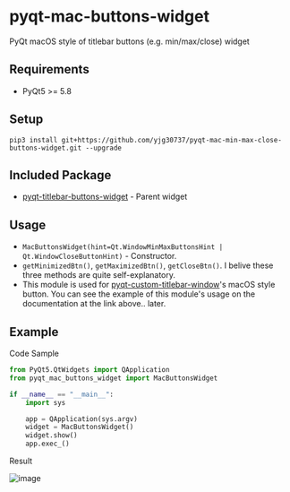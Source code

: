 # pyqt-mac-buttons-widget
PyQt macOS style of titlebar buttons (e.g. min/max/close) widget 

## Requirements
* PyQt5 >= 5.8

## Setup
```pip3 install git+https://github.com/yjg30737/pyqt-mac-min-max-close-buttons-widget.git --upgrade```

## Included Package
* <a href="https://github.com/yjg30737/pyqt-titlebar-buttons-widget.git">pyqt-titlebar-buttons-widget</a> - Parent widget

## Usage
* ```MacButtonsWidget(hint=Qt.WindowMinMaxButtonsHint | Qt.WindowCloseButtonHint)``` - Constructor.
* ```getMinimizedBtn()```, ```getMaximizedBtn()```, ```getCloseBtn()```. I belive these three methods are quite self-explanatory.
* This module is used for <a href="https://github.com/yjg30737/pyqt-custom-titlebar-window.git">pyqt-custom-titlebar-window</a>'s macOS style button. You can see the example of this module's usage on the documentation at the link above.. later.

## Example
Code Sample

```python
from PyQt5.QtWidgets import QApplication
from pyqt_mac_buttons_widget import MacButtonsWidget

if __name__ == "__main__":
    import sys

    app = QApplication(sys.argv)
    widget = MacButtonsWidget()
    widget.show()
    app.exec_()
```

Result

![image](https://user-images.githubusercontent.com/55078043/154260566-706ae34f-37c5-42db-ab8d-90d0d58341db.png)

